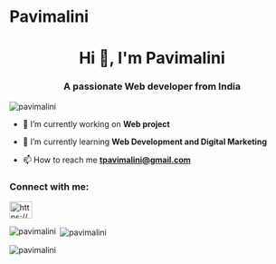 # Pavimalini
<h1 align="center">Hi 👋, I'm Pavimalini</h1>
<h3 align="center">A passionate Web developer from India</h3>


<p align="left"> <img src="https://komarev.com/ghpvc/?username=pavimalini&label=Profile%20views&color=0e75b6&style=flat" alt="pavimalini" /> </p>


- 🔭 I’m currently working on **Web project**

- 🌱 I’m currently learning **Web Development and Digital Marketing**

- 📫 How to reach me **tpavimalini@gmail.com**

<h3 align="left">Connect with me:</h3>
<p align="left">
<a href="https://linkedin.com/in/pavi-malini-248035256/" target="blank"><img align="center" src="https://raw.githubusercontent.com/rahuldkjain/github-profile-readme-generator/master/src/images/icons/Social/linked-in-alt.svg" alt="https://www.linkedin.com/in/pavi-malini-248035256/" height="30" width="40" /></a>
</p>

<p><img align="left" src="https://github-readme-stats.vercel.app/api/top-langs?username=pavimalini&show_icons=true&locale=en&layout=compact" alt="pavimalini" /></p>

<p>&nbsp;<img align="center" src="https://github-readme-stats.vercel.app/api?username=pavimalini&show_icons=true&locale=en" alt="pavimalini" /></p>

<p><img align="center" src="https://github-readme-streak-stats.herokuapp.com/?user=pavimalini&" alt="pavimalini" /></p>
